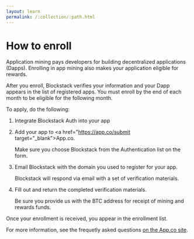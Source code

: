 ```yaml
---
layout: learn
permalink: /:collection/:path.html
---
```

# How to enroll

Application mining pays developers for building decentralized applications
(Dapps). Enrolling in app mining also makes your application eligible for
rewards.

After you enroll, Blockstack verifies your information and your Dapp appears in
the list of registered apps. You must enroll by the end of each month to be
eligible for the following month.

To apply, do the following:

1. Integrate Blockstack Auth into your app

2. Add your app to <a href="https://app.co/submit target="\_blank">App.co</a>.

   Make sure you choose Blockstack from the Authentication list on the form.

3. Email Blockstack with the domain you used to register for your app.

   Blockstack will respond via email with a set of verification materials.

4. Fill out and return the completed verification materials.

   Be sure you provide us with the BTC address for receipt of mining and rewards funds.

Once your enrollment is received, you appear in the enrollment list.

For more information, see the frequetly asked questions [on the App.co site](https://app.co/mining#faq).
